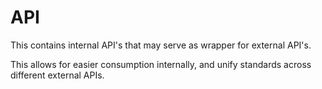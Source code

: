 # API

This contains internal API's that may serve as wrapper for external API's.

This allows for easier consumption internally, and unify standards across different
external APIs.
